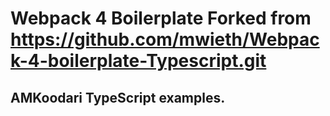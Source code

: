 # Webpack 4 Boilerplate Forked from https://github.com/mwieth/Webpack-4-boilerplate-Typescript.git

## AMKoodari TypeScript examples.
